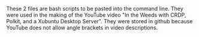 These 2 files are bash scripts to be pasted into the command line. They were used in the making of the YouTube video "In the Weeds with CRDP, Polkit, and a Xubuntu Desktop Server". They were stored in github because YouTube does not allow angle brackets in video descriptions.
